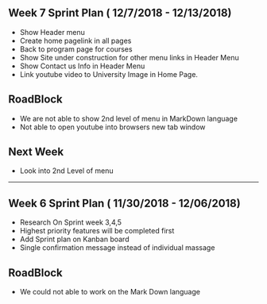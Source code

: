 
## Week 7 Sprint Plan  ( 12/7/2018 - 12/13/2018)

* Show Header menu
* Create home pagelink in all pages
* Back to program page for courses
* Show Site under construction for other menu links in Header Menu 
* Show Contact us Info in Header Menu
* Link youtube video to University Image in Home Page.

## RoadBlock

* We are not able to show 2nd level of menu in MarkDown language
* Not able to open youtube into browsers new tab window 

## Next Week

* Look into 2nd Level of menu 


---


## Week 6 Sprint Plan  ( 11/30/2018 - 12/06/2018)

* Research On Sprint week 3,4,5
* Highest priority features will be completed first
* Add Sprint plan on Kanban board
* Single confirmation message instead of individual massage

## RoadBlock

* We could not able to work on the Mark Down language
